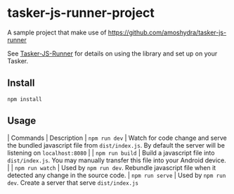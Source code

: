 # tasker-js-runner-project

A sample project that make use of https://github.com/amoshydra/tasker-js-runner

See [Tasker-JS-Runner](https://github.com/amoshydra/tasker-js-runner) for details on using the library and set up on your Tasker.

## Install
```
npm install
```

## Usage

| Commands    | Description
| `npm run dev`   | Watch for code change and serve the bundled javascript file from `dist/index.js`. By default the server will be listening on `localhost:8080` |
| `npm run build` | Build a javascript file into `dist/index.js`. You may manually transfer this file into your Android device. |
| `npm run watch` | Used by `npm run dev`. Rebundle javascript file when it detected any change in the source code.
| `npm run serve` | Used by `npm run dev`. Create a server that serve `dist/index.js`

